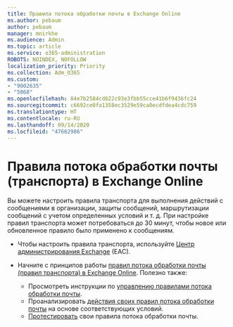 ```yaml
---
title: Правила потока обработки почты в Exchange Online
ms.author: pebaum
author: pebaum
manager: mnirkhe
ms.audience: Admin
ms.topic: article
ms.service: o365-administration
ROBOTS: NOINDEX, NOFOLLOW
localization_priority: Priority
ms.collection: Adm_O365
ms.custom:
- "9002635"
- "5068"
ms.openlocfilehash: 84e7b2584cd622c93e3fbb55cce41b6f9436fc24
ms.sourcegitcommit: c6692ce0fa1358ec3529e59ca0ecdfdea4cdc759
ms.translationtype: HT
ms.contentlocale: ru-RU
ms.lasthandoff: 09/14/2020
ms.locfileid: "47662986"
---
```

# <a name="mail-flow-transport-rules-in-exchange-online"></a>Правила потока обработки почты (транспорта) в Exchange Online

Вы можете настроить правила транспорта для выполнения действий с сообщениями в организации, защиты сообщений, маршрутизации сообщений с учетом определенных условий и т. д. При настройке правил транспорта может потребоваться до 30 минут, чтобы новое или обновленное правило было применено к сообщениям.

- Чтобы настроить правила транспорта, используйте [Центр администрирования Exchange](https://go.microsoft.com/fwlink/p/?linkid=834822) (EAC).

- Начните с принципов работы [правил потока обработки почты (правил транспорта) в Exchange Online](https://docs.microsoft.com/exchange/security-and-compliance/mail-flow-rules/mail-flow-rules). Полезно также:

    - Просмотреть инструкции по [управлению правилами потока обработки почты](https://docs.microsoft.com/exchange/security-and-compliance/mail-flow-rules/manage-mail-flow-rules).
    - Проанализировать [действия своих правил потока обработки почты](https://docs.microsoft.com/exchange/security-and-compliance/mail-flow-rules/mail-flow-rule-actions) на основе соответствующих условий.
    - [Протестировать](https://docs.microsoft.com/exchange/security-and-compliance/mail-flow-rules/test-mail-flow-rules) свои правила потока обработки почты.
